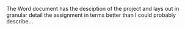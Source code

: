 The Word document has the desciption of the project and lays out in granular detail the assignment in terms better than I could probably describe...
